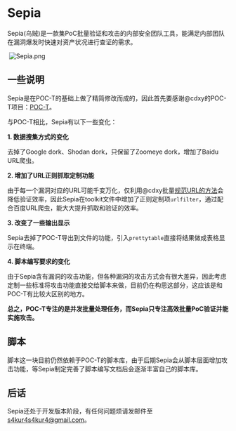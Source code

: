 # Sepia
Sepia(乌贼)是一款集PoC批量验证和攻击的内部安全团队工具，能满足内部团队在漏洞爆发时快速对资产状况进行查证的需求。

​                                  ![Sepia.png](https://i.loli.net/2017/08/25/599fad297f88e.png) 

## 一些说明
Sepia是在POC-T的基础上做了精简修改而成的，因此首先要感谢@cdxy的POC-T项目：[POC-T](https://github.com/Xyntax/POC-T)。

与POC-T相比，Sepia有以下一些变化：

**1. 数据搜集方式的变化**

去掉了Google dork、Shodan dork，只保留了Zoomeye dork，增加了Baidu URL爬虫。

**2. 增加了URL正则抓取定制功能**

由于每一个漏洞对应的URL可能千变万化，仅利用@cdxy批量[规范URL的方法](https://www.cdxy.me/?p=640)会降低验证效率，因此Sepia在toolkit文件中增加了正则定制项`urlfilter`，通过配合百度URL爬虫，能大大提升抓取和验证的效率。

**3. 改变了一些输出显示**

Sepia去掉了POC-T导出到文件的功能，引入`prettytable`直接将结果做成表格显示在终端。

**4. 脚本编写要求的变化**

由于Sepia含有漏洞的攻击功能，但各种漏洞的攻击方式会有很大差异，因此考虑定制一些标准将攻击功能直接交给脚本来做，目前仍在构思这部分，这应该是和POC-T有比较大区别的地方。

**总之，POC-T专注的是并发批量处理任务，而Sepia只专注高效批量PoC验证并能实施攻击。**

## 脚本

脚本这一块目前仍然依赖于POC-T的脚本库，由于后期Sepia会从脚本层面增加攻击功能，等Sepia制定完善了脚本编写文档后会逐渐丰富自己的脚本库。

## 后话

Sepia还处于开发版本阶段，有任何问题烦请发邮件至[s4kur4s4kur4@gmail.com](mailto:s4kur4s4kur4@gmail.com?Subject=Hello%20S4kur4)。

